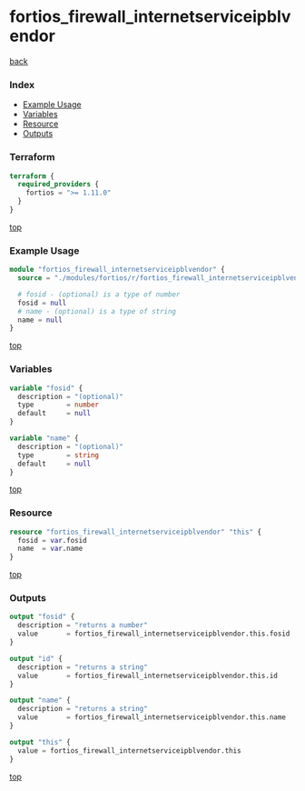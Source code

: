 # fortios_firewall_internetserviceipblvendor

[back](../fortios.md)

### Index

- [Example Usage](#example-usage)
- [Variables](#variables)
- [Resource](#resource)
- [Outputs](#outputs)

### Terraform

```terraform
terraform {
  required_providers {
    fortios = ">= 1.11.0"
  }
}
```

[top](#index)

### Example Usage

```terraform
module "fortios_firewall_internetserviceipblvendor" {
  source = "./modules/fortios/r/fortios_firewall_internetserviceipblvendor"

  # fosid - (optional) is a type of number
  fosid = null
  # name - (optional) is a type of string
  name = null
}
```

[top](#index)

### Variables

```terraform
variable "fosid" {
  description = "(optional)"
  type        = number
  default     = null
}

variable "name" {
  description = "(optional)"
  type        = string
  default     = null
}
```

[top](#index)

### Resource

```terraform
resource "fortios_firewall_internetserviceipblvendor" "this" {
  fosid = var.fosid
  name  = var.name
}
```

[top](#index)

### Outputs

```terraform
output "fosid" {
  description = "returns a number"
  value       = fortios_firewall_internetserviceipblvendor.this.fosid
}

output "id" {
  description = "returns a string"
  value       = fortios_firewall_internetserviceipblvendor.this.id
}

output "name" {
  description = "returns a string"
  value       = fortios_firewall_internetserviceipblvendor.this.name
}

output "this" {
  value = fortios_firewall_internetserviceipblvendor.this
}
```

[top](#index)